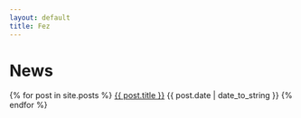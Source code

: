 ```yaml
---
layout: default
title: Fez
---
```


News
====

{% for post in site.posts %}
<a href="{{ post.url }}">{{ post.title }}</a> <span class="date">{{ post.date | date_to_string }}</span>
{% endfor %}
